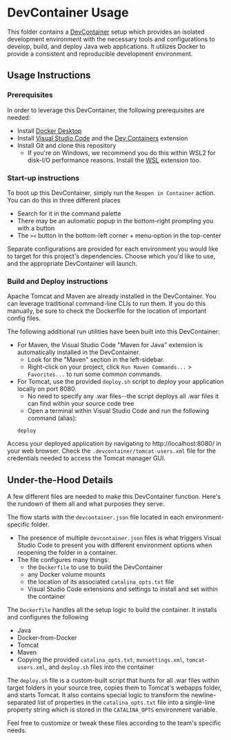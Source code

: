 # DevContainer Usage

This folder contains a [DevContainer](https://containers.dev) setup which provides an isolated development environment with the necessary tools and configurations to develop, build, and deploy Java web applications. It utilizes Docker to provide a consistent and reproducible development environment.

## Usage Instructions

### Prerequisites

In order to leverage this DevContainer, the following prerequisites are needed:
* Install [Docker Desktop](https://www.docker.com/)
* Install [Visual Studio Code](https://code.visualstudio.com/) and the [Dev Containers](https://marketplace.visualstudio.com/items?itemName=ms-vscode-remote.remote-containers) extension
* Install Git and clone this repository
    * If you're on Windows, we recommend you do this within WSL2 for disk-I/O performance reasons. Install the [WSL](https://marketplace.visualstudio.com/items?itemName=ms-vscode-remote.remote-wsl) extension too.

### Start-up instructions

To boot up this DevContainer, simply run the `Reopen in Container` action. You can do this in three different places
* Search for it in the command palette
* There may be an automatic popup in the bottom-right prompting you with a button
* The `><` button in the bottom-left corner + menu-option in the top-center

Separate configurations are provided for each environment you would like to target for this project's dependencies. Choose which you'd like to use, and the appropriate DevContainer will launch.

### Build and Deploy instructions
Apache Tomcat and Maven are already installed in the DevContainer. You can leverage traditional command-line CLIs to run them. If you do this manually, be sure to check the Dockerfile for the location of important config files.

The following additional run utilities have been built into this DevContainer:
* For Maven, the Visual Studio Code "Maven for Java" extension is automatically installed in the DevContainer.
    * Look for the "Maven" section in the left-sidebar. 
    * Right-click on your project, click `Run Maven Commands...` > `Favorites...` to run some common commands.
* For Tomcat, use the provided `deploy.sh` script to deploy your application locally on port 8080. 
    * No need to specify any .war files--the script deploys all .war files it can find within your source code tree
    * Open a terminal within Visual Studio Code and run the following command (alias):
    ```shell
    deploy
    ```

Access your deployed application by navigating to http://localhost:8080/ in your web browser. Check the `.devcontainer/tomcat-users.xml` file for the credentials needed to access the Tomcat manager GUI.

## Under-the-Hood Details

A few different files are needed to make this DevContainer function. Here's the rundown of them all and what purposes they serve.

The flow starts with the `devcontainer.json` file located in each environment-specific folder. 
* The presence of multiple `devcontainer.json` files is what triggers Visual Studio Code to present you with different environment options when reopening the folder in a container.
* The file configures many things: 
    * the `Dockerfile` to use to build the DevContainer
    * any Docker volume mounts
    * the location of its associated `catalina_opts.txt` file
    * Visual Studio Code extensions and settings to install and set within the container

The `Dockerfile` handles all the setup logic to build the container. It installs and configures the following
* Java
* Docker-from-Docker
* Tomcat
* Maven
* Copying the provided `catalina_opts.txt`, `mvnsettings.xml`, `tomcat-users.xml`, and `deploy.sh` files into the container

The `deploy.sh` file is a custom-built script that hunts for all .war files within target folders in your source tree, copies them to Tomcat's webapps folder, and starts Tomcat. It also contains special logic to transform the newline-separated list of properties in the `catalina_opts.txt` file into a single-line property string which is stored in the `CATALINA_OPTS` environment variable.

Feel free to customize or tweak these files according to the team's specific needs.